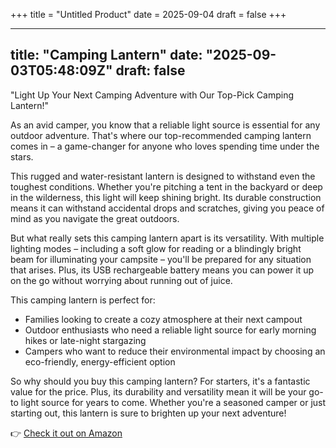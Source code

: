 +++
title = "Untitled Product"
date = 2025-09-04
draft = false
+++

---
title: "Camping Lantern"
date: "2025-09-03T05:48:09Z"
draft: false
---

"Light Up Your Next Camping Adventure with Our Top-Pick Camping Lantern!"

As an avid camper, you know that a reliable light source is essential for any outdoor adventure. That's where our top-recommended camping lantern comes in – a game-changer for anyone who loves spending time under the stars.

This rugged and water-resistant lantern is designed to withstand even the toughest conditions. Whether you're pitching a tent in the backyard or deep in the wilderness, this light will keep shining bright. Its durable construction means it can withstand accidental drops and scratches, giving you peace of mind as you navigate the great outdoors.

But what really sets this camping lantern apart is its versatility. With multiple lighting modes – including a soft glow for reading or a blindingly bright beam for illuminating your campsite – you'll be prepared for any situation that arises. Plus, its USB rechargeable battery means you can power it up on the go without worrying about running out of juice.

This camping lantern is perfect for:

* Families looking to create a cozy atmosphere at their next campout
* Outdoor enthusiasts who need a reliable light source for early morning hikes or late-night stargazing
* Campers who want to reduce their environmental impact by choosing an eco-friendly, energy-efficient option

So why should you buy this camping lantern? For starters, it's a fantastic value for the price. Plus, its durability and versatility mean it will be your go-to light source for years to come. Whether you're a seasoned camper or just starting out, this lantern is sure to brighten up your next adventure!

👉 [Check it out on Amazon](https://www.amazon.com/dp/B0BJLDLYXP?tag=matthewblog-20)

